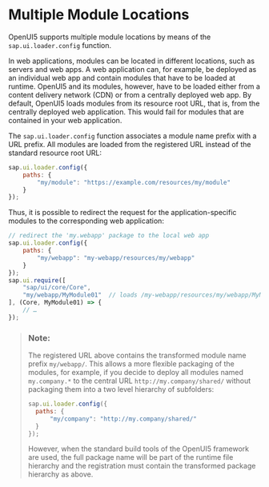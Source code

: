 <!-- loio1dfab2e19fc0479d9dfcefc28d3642f1 -->

# Multiple Module Locations

OpenUI5 supports multiple module locations by means of the `sap.ui.loader.config` function.

In web applications, modules can be located in different locations, such as servers and web apps. A web application can, for example, be deployed as an individual web app and contain modules that have to be loaded at runtime. OpenUI5 and its modules, however, have to be loaded either from a content delivery network \(CDN\) or from a centrally deployed web app. By default, OpenUI5 loads modules from its resource root URL, that is, from the centrally deployed web application. This would fail for modules that are contained in your web application.

The `sap.ui.loader.config` function associates a module name prefix with a URL prefix. All modules are loaded from the registered URL instead of the standard resource root URL:

```js
sap.ui.loader.config({
	paths: {
		"my/module": "https://example.com/resources/my/module"
	}
});
```

Thus, it is possible to redirect the request for the application-specific modules to the corresponding web application:

```js
// redirect the 'my.webapp' package to the local web app
sap.ui.loader.config({
	paths: {
		"my/webapp": "my-webapp/resources/my/webapp"
	}
});
sap.ui.require([
	"sap/ui/core/Core",	
	"my/webapp/MyModule01"	// loads /my-webapp/resources/my/webapp/MyModule01.js
], (Core, MyModule01) => {
	// … 
});
```

> ### Note:  
> The registered URL above contains the transformed module name prefix `my/webapp/`. This allows a more flexible packaging of the modules, for example, if you decide to deploy all modules named `my.company.*` to the central URL `http://my.company/shared/` without packaging them into a two level hierarchy of subfolders:
> 
> ```js
> sap.ui.loader.config({
> 	paths: {
> 		"my/company": "http://my.company/shared/"
> 	}
> });
> ```
> 
> However, when the standard build tools of the OpenUI5 framework are used, the full package name will be part of the runtime file hierarchy and the registration must contain the transformed package hierarchy as above.

